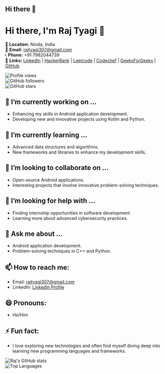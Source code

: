 ## Hi there 👋

<!--
**raj-tyagi/raj-tyagi** is a ✨ _special_ ✨ repository because its `README.md` (this file) appears on your GitHub profile.

Here are some ideas to get you started:

- 🔭 I’m currently working on ...
- 🌱 I’m currently learning ...
- 👯 I’m looking to collaborate on ...
- 🤔 I’m looking for help with ...
- 💬 Ask me about ...
- 📫 How to reach me: ...
- 😄 Pronouns: ...
- ⚡ Fun fact: ...
-->

# Hi there, I'm Raj Tyagi 👋

📍 **Location:** Noida, India  
📧 **Email:** [rajtyagi307@gmail.com](mailto:rajtyagi307@gmail.com)  
📞 **Phone:** +91 7982044739  
🔗 **Links:** [LinkedIn](https://www.linkedin.com/in/your-profile) | [HackerRank](https://www.hackerrank.com/your-profile) | [Leetcode](https://leetcode.com/your-profile) | [Codechef](https://www.codechef.com/users/your-profile) | [GeeksForGeeks](https://auth.geeksforgeeks.org/user/your-profile) | [GitHub](https://github.com/your-username)

![Profile views](https://gpvc.arturio.dev/raj-tyagi)  
![GitHub followers](https://img.shields.io/github/followers/raj-tyagi?label=Followers&style=social)  
![GitHub stars](https://img.shields.io/github/stars/raj-tyagi?label=Stars&style=social)


## 🔭 I’m currently working on ...
- Enhancing my skills in Android application development.
- Developing new and innovative projects using Kotlin and Python.

## 🌱 I’m currently learning ...
- Advanced data structures and algorithms.
- New frameworks and libraries to enhance my development skills.

## 👯 I’m looking to collaborate on ...
- Open-source Android applications.
- Interesting projects that involve innovative problem-solving techniques.

## 🤔 I’m looking for help with ...
- Finding internship opportunities in software development.
- Learning more about advanced cybersecurity practices.

## 💬 Ask me about ...
- Android application development.
- Problem-solving techniques in C++ and Python.

## 📫 How to reach me:
- Email: [rajtyagi307@gmail.com](mailto:rajtyagi307@gmail.com)
- LinkedIn: [LinkedIn Profile](https://www.linkedin.com/in/your-profile)

## 😄 Pronouns:
- He/Him

## ⚡ Fun fact:
- I love exploring new technologies and often find myself diving deep into learning new programming languages and frameworks.

![Raj's GitHub stats](https://github-readme-stats.vercel.app/api?username=raj-tyagi&show_icons=true&theme=radical)  
![Top Languages](https://github-readme-stats.vercel.app/api/top-langs/?username=raj-tyagi&layout=compact)
